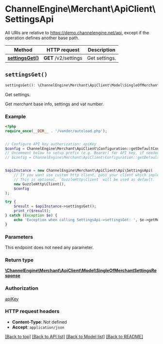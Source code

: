 # ChannelEngine\Merchant\ApiClient\SettingsApi

All URIs are relative to https://demo.channelengine.net/api, except if the operation defines another base path.

| Method | HTTP request | Description |
| ------------- | ------------- | ------------- |
| [**settingsGet()**](SettingsApi.md#settingsGet) | **GET** /v2/settings | Get settings. |


## `settingsGet()`

```php
settingsGet(): \ChannelEngine\Merchant\ApiClient\Model\SingleOfMerchantSettingsResponse
```

Get settings.

Get merchant base info, settings and vat number.

### Example

```php
<?php
require_once(__DIR__ . '/vendor/autoload.php');


// Configure API key authorization: apiKey
$config = ChannelEngine\Merchant\ApiClient\Configuration::getDefaultConfiguration()->setApiKey('apikey', 'YOUR_API_KEY');
// Uncomment below to setup prefix (e.g. Bearer) for API key, if needed
// $config = ChannelEngine\Merchant\ApiClient\Configuration::getDefaultConfiguration()->setApiKeyPrefix('apikey', 'Bearer');


$apiInstance = new ChannelEngine\Merchant\ApiClient\Api\SettingsApi(
    // If you want use custom http client, pass your client which implements `GuzzleHttp\ClientInterface`.
    // This is optional, `GuzzleHttp\Client` will be used as default.
    new GuzzleHttp\Client(),
    $config
);

try {
    $result = $apiInstance->settingsGet();
    print_r($result);
} catch (Exception $e) {
    echo 'Exception when calling SettingsApi->settingsGet: ', $e->getMessage(), PHP_EOL;
}
```

### Parameters

This endpoint does not need any parameter.

### Return type

[**\ChannelEngine\Merchant\ApiClient\Model\SingleOfMerchantSettingsResponse**](../Model/SingleOfMerchantSettingsResponse.md)

### Authorization

[apiKey](../../README.md#apiKey)

### HTTP request headers

- **Content-Type**: Not defined
- **Accept**: `application/json`

[[Back to top]](#) [[Back to API list]](../../README.md#endpoints)
[[Back to Model list]](../../README.md#models)
[[Back to README]](../../README.md)
